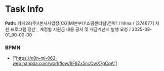 # Task Info

**Path:** 카페24(주)\본사사업장\[CG]MI본부\Y쇼핑센터팀\전략1 / hhna / [274677] 지원 프로그램 정산 _ 계정별 지원금 내용 공지 및 세금계산서 발행 요청 / 2025-08-01_00-00-00

### BPMN
- ["https://n8n-mi-062-web.hanpda.com/workflow/8F8Zx5ncOwX7gCqA"]

